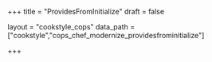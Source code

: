 +++
title = "ProvidesFromInitialize"
draft = false

layout = "cookstyle_cops"
data_path = ["cookstyle","cops_chef_modernize_providesfrominitialize"]

+++

<!-- The content of this page is automatically generated from the
cops_chef_modernize_providesfrominitialize.yml file in github.com/chef/cookstyle/blob/main/docs-chef-io/data/cookstyle/. -->
